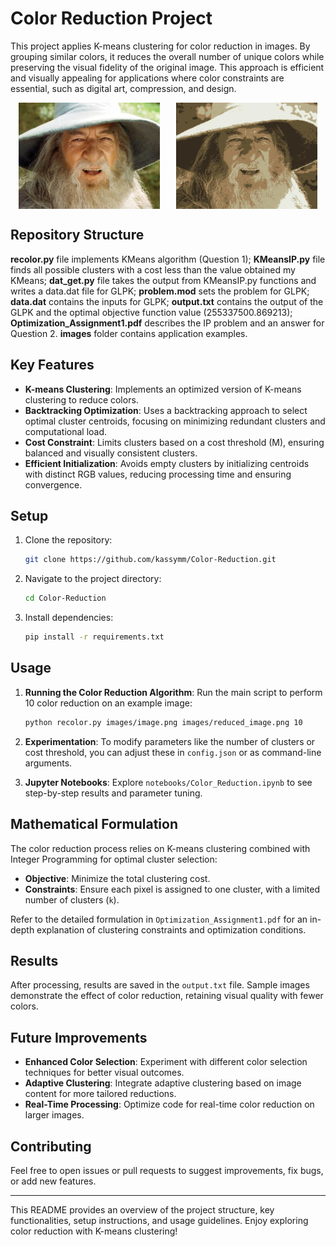 # Color Reduction Project

This project applies K-means clustering for color reduction in images. By grouping similar colors, it reduces the overall number of unique colors while preserving the visual fidelity of the original image. This approach is efficient and visually appealing for applications where color constraints are essential, such as digital art, compression, and design.

<div style="display: flex; justify-content: space-around;">
  <img src="images/gandalf.jpg" alt="Original Image" width="45%">
  <img src="images/gandalf_out.jpg" alt="Color Reduced Image" width="45%">
</div>

## Repository Structure

**recolor.py** file implements KMeans algorithm (Question 1);
**KMeansIP.py** file finds all possible clusters with a cost less than the value obtained my KMeans;
**dat_get.py** file takes the output from KMeansIP.py functions and writes a data.dat file for GLPK;
**problem.mod** sets the problem for GLPK;
**data.dat** contains the inputs for GLPK;
**output.txt** contains the output of the GLPK and the optimal objective function value (255337500.869213);
**Optimization_Assignment1.pdf** describes the IP problem and an answer for Question 2.
**images** folder contains application examples.

## Key Features

- **K-means Clustering**: Implements an optimized version of K-means clustering to reduce colors.
- **Backtracking Optimization**: Uses a backtracking approach to select optimal cluster centroids, focusing on minimizing redundant clusters and computational load.
- **Cost Constraint**: Limits clusters based on a cost threshold (M), ensuring balanced and visually consistent clusters.
- **Efficient Initialization**: Avoids empty clusters by initializing centroids with distinct RGB values, reducing processing time and ensuring convergence.

## Setup

1. Clone the repository:
   ```bash
   git clone https://github.com/kassymm/Color-Reduction.git
   ```
2. Navigate to the project directory:
   ```bash
   cd Color-Reduction
   ```
3. Install dependencies:
   ```bash
   pip install -r requirements.txt
   ```

## Usage

1. **Running the Color Reduction Algorithm**:
   Run the main script to perform 10 color reduction on an example image:
   ```bash
   python recolor.py images/image.png images/reduced_image.png 10
   ```

2. **Experimentation**:
   To modify parameters like the number of clusters or cost threshold, you can adjust these in `config.json` or as command-line arguments.

3. **Jupyter Notebooks**:
   Explore `notebooks/Color_Reduction.ipynb` to see step-by-step results and parameter tuning.

## Mathematical Formulation

The color reduction process relies on K-means clustering combined with Integer Programming for optimal cluster selection:

- **Objective**: Minimize the total clustering cost.
- **Constraints**: Ensure each pixel is assigned to one cluster, with a limited number of clusters (`k`).

Refer to the detailed formulation in `Optimization_Assignment1.pdf` for an in-depth explanation of clustering constraints and optimization conditions.

## Results

After processing, results are saved in the `output.txt` file. Sample images demonstrate the effect of color reduction, retaining visual quality with fewer colors.

## Future Improvements

- **Enhanced Color Selection**: Experiment with different color selection techniques for better visual outcomes.
- **Adaptive Clustering**: Integrate adaptive clustering based on image content for more tailored reductions.
- **Real-Time Processing**: Optimize code for real-time color reduction on larger images.

## Contributing

Feel free to open issues or pull requests to suggest improvements, fix bugs, or add new features.

---

This README provides an overview of the project structure, key functionalities, setup instructions, and usage guidelines. Enjoy exploring color reduction with K-means clustering!
